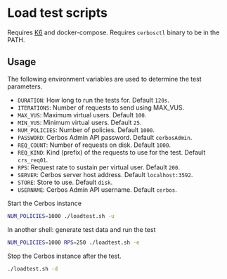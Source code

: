 # Load test scripts

Requires [K6](https://k6.io/docs/) and docker-compose.
Requires `cerbosctl` binary to be in the PATH.

## Usage

The following environment variables are used to determine the test parameters.

- `DURATION`: How long to run the tests for. Default `120s`.
- `ITERATIONS`: Number of requests to send using MAX_VUS.
- `MAX_VUS`: Maximum virtual users. Default `100`.
- `MIN_VUS`: Minimum virtual users. Default `25`.
- `NUM_POLICIES`: Number of policies. Default `1000`.
- `PASSWORD`: Cerbos Admin API password. Default `cerbosAdmin`.
- `REQ_COUNT`: Number of requests on disk. Default `1000`.
- `REQ_KIND`: Kind (prefix) of the requests to use for the test. Default `crs_req01`.
- `RPS`: Request rate to sustain per virtual user. Default `200`.
- `SERVER`: Cerbos server host address. Default `localhost:3592`.
- `STORE`: Store to use. Default `disk`.
- `USERNAME`: Cerbos Admin API username. Default `cerbos`.

Start the Cerbos instance

```sh
NUM_POLICIES=1000 ./loadtest.sh -u
```

In another shell: generate test data and run the test

```sh
NUM_POLICIES=1000 RPS=250 ./loadtest.sh -e
```

Stop the Cerbos instance after the test.

```sh
./loadtest.sh -d
```

